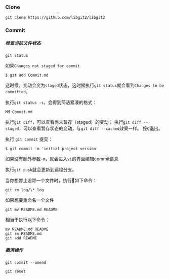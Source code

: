 ### Clone

```
git clone https://github.com/libgit2/libgit2
```

### Commit

##### 检查当前文件状态

```
git status
```

如果`Changes not staged for commit`

```
$ git add Commit.md
```

这时候，变动会变为`staged`状态，这时候执行`git status`就会看到`Changes to be committed`。

执行`git status -s`，会得到简洁紧凑的格式：

```
MM Commit.md
```

执行`git diff`，可以查看尚未暂存（staged）的变动；
执行`git diff --staged`，可以查看暂存状态的变动，与`git diff --cached`效果一样。
按`Q`退出。

执行 `git commit` 提交：
```
$ git commit -m 'initial project version'
```

如果没有额外参数`-m`，就会进入`vi`的界面编辑commit信息

执行`git push`就会更新到远程分支。

当你想停止追踪一个文件时，执行如下命令：
```
git rm log/\*.log
```

如果想要重命名一个文件
```
git mv README.md README
```
相当于执行以下命令：
```
mv README.md README
git rm README.md
git add README
```

##### 撤消操作

```
git commit --amend
```

```
git reset 
```
